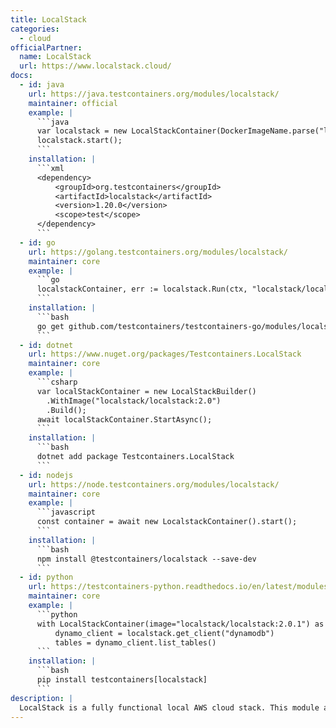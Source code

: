 ```yaml
---
title: LocalStack
categories:
  - cloud
officialPartner:
  name: LocalStack
  url: https://www.localstack.cloud/
docs:
  - id: java
    url: https://java.testcontainers.org/modules/localstack/
    maintainer: official
    example: |
      ```java
      var localstack = new LocalStackContainer(DockerImageName.parse("localstack/localstack:0.11.3"));
      localstack.start();
      ```
    installation: |
      ```xml
      <dependency>
          <groupId>org.testcontainers</groupId>
          <artifactId>localstack</artifactId>
          <version>1.20.0</version>
          <scope>test</scope>
      </dependency>
      ```
  - id: go
    url: https://golang.testcontainers.org/modules/localstack/
    maintainer: core
    example: |
      ```go
      localstackContainer, err := localstack.Run(ctx, "localstack/localstack:1.4.0")
      ```
    installation: |
      ```bash
      go get github.com/testcontainers/testcontainers-go/modules/localstack
      ```
  - id: dotnet
    url: https://www.nuget.org/packages/Testcontainers.LocalStack
    maintainer: core
    example: |
      ```csharp
      var localStackContainer = new LocalStackBuilder()
        .WithImage("localstack/localstack:2.0")
        .Build();
      await localStackContainer.StartAsync();
      ```
    installation: |
      ```bash
      dotnet add package Testcontainers.LocalStack
      ```
  - id: nodejs
    url: https://node.testcontainers.org/modules/localstack/
    maintainer: core
    example: |
      ```javascript
      const container = await new LocalstackContainer().start();
      ```
    installation: |
      ```bash
      npm install @testcontainers/localstack --save-dev
      ```
  - id: python
    url: https://testcontainers-python.readthedocs.io/en/latest/modules/localstack/README.html
    maintainer: core
    example: |
      ```python
      with LocalStackContainer(image="localstack/localstack:2.0.1") as localstack:
          dynamo_client = localstack.get_client("dynamodb")
          tables = dynamo_client.list_tables()
      ```
    installation: |
      ```bash
      pip install testcontainers[localstack]
      ```
description: |
  LocalStack is a fully functional local AWS cloud stack. This module allows you to develop your cloud and serverless apps without actually using the cloud.
---
```

